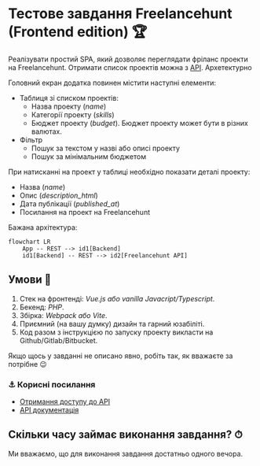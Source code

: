 # Тестове завдання Freelancehunt (Frontend edition) 🏆

Реалізувати простий SPA, який дозволяє переглядати фріланс проекти на Freelancehunt. Отримати список проектів можна з [API](https://apidocs.freelancehunt.com/?version=latest#0eed992e-18f1-4dc4-892d-22b9d896935b). Архетектурно 

Головний екран додатка повинен містити наступні елементи:

* Таблиця зі списком проектів:
    * Назва проекту (_name_)
    * Категорії проекту (_skills_)
    * Бюджет проекту (_budget_). Бюджет проекту может бути в різних валютах.
* Фільтр 
    * Пошук за текстом у назві або описі проекту
    * Пошук за мінімальним бюджетом 

При натисканні на проект у таблиці необхідно показати деталі проекту:

* Назва (_name_)
* Опис (_description_html_)
* Дата публікації (_published_at_)
* Посилання на проект на Freelancehunt

Бажана архітектура:

```mermaid
flowchart LR
    App -- REST --> id1[Backend]
    id1[Backend] -- REST --> id2[Freelancehunt API]
```

## Умови 📙

1. Стек на фронтенді: *Vue.js або vanilla Javacript/Typescript*.
2. Бекенд: *PHP*.
3. Збірка: *Webpack або Vite*.
4. Приємний (на вашу думку) дизайн та гарний юзабіліті.
5. Код разом з інструкцією по запуску проекту викласти на Github/Gitlab/Bitbucket.

Якщо щось у завданні не описано явно, робіть так, як вважаєте за потрібне 😉

### ⚓️ Корисні посилання
* [Отримання доступу до API](https://freelancehunt.com/my/api)
* [API документація](https://apidocs.freelancehunt.com/?version=latest)

## Скільки часу займає виконання завдання? ⏱

Ми вважаємо, що для виконання завдання достатньо одного вечора.
